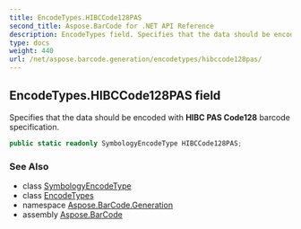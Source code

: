 ```yaml
---
title: EncodeTypes.HIBCCode128PAS
second_title: Aspose.BarCode for .NET API Reference
description: EncodeTypes field. Specifies that the data should be encoded with HIBC PAS Code128 barcode specification
type: docs
weight: 440
url: /net/aspose.barcode.generation/encodetypes/hibccode128pas/
---
```

## EncodeTypes.HIBCCode128PAS field

Specifies that the data should be encoded with **HIBC PAS Code128** barcode specification.

```csharp
public static readonly SymbologyEncodeType HIBCCode128PAS;
```

### See Also

* class [SymbologyEncodeType](../../symbologyencodetype/)
* class [EncodeTypes](../)
* namespace [Aspose.BarCode.Generation](../../../aspose.barcode.generation/)
* assembly [Aspose.BarCode](../../../)


